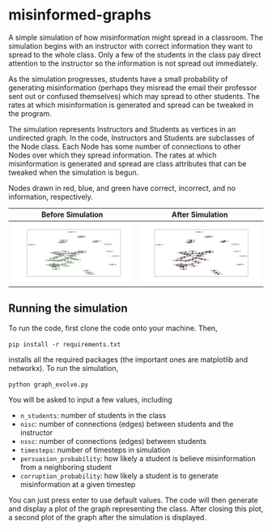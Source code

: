 # misinformed-graphs
A simple simulation of how misinformation might spread in a classroom. The simulation begins with an instructor with correct information they want to spread to the whole class. Only a few of the students in the class pay direct attention to the instructor so the information is not spread out immediately.

As the simulation progresses, students have a small probability of generating misinformation (perhaps they misread the email their professor sent out or confused themselves) which may spread to other students. The rates at which misinformation is generated and spread can be tweaked in the program.

The simulation represents Instructors and Students as vertices in an undirected graph. In the code, Instructors and Students are subclasses of the Node class. Each Node has some number of connections to other Nodes over which they spread information. The rates at which misinformation is generated and spread are class attributes that can be tweaked when the simulation is begun.

Nodes drawn in red, blue, and green have correct, incorrect, and no information, respectively.

Before Simulation            |  After Simulation
:-------------------------:|:-------------------------:
![presimulation-sample](img/50_5_40_20_00-initial.png "Before Simulation")  |  ![postsimulation-example](img/50_5_40_20_00-evolve.png "After Simulation")


## Running the simulation
To run the code, first clone the code onto your machine. Then,

`pip install -r requirements.txt`

installs all the required packages (the important ones are matplotlib and networkx). To run the simulation,

`python graph_evolve.py`

You will be asked to input a few values, including

* `n_students`: number of students in the class
* `nisc`: number of connections (edges) between students and the instructor
* `nssc`: number of connections (edges) between students
* `timesteps`: number of timesteps in simulation
* `persuasion_probability`: how likely a student is believe misinformation from a neighboring student
* `corruption_probability`: how likely a student is to generate misinformation at a given timestep

You can just press enter to use default values. The code will then generate and display a plot of the graph representing the class. After closing this plot, a second plot of the graph after the simulation is displayed.
